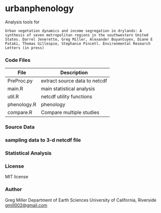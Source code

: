 urbanphenology
==============

Analysis tools for

    Urban vegetation dynamics and income segregation in drylands: A synthesis of seven metropolitan regions in the southwestern United States. Darrel Jenerette, Greg Miller, Alexander Buyantuyev, Diane E Pataki, Thomas Gillespie, Stephanie Pincetl. Environmental Research Letters (in press)

### Code Files 

File        | Description                         |
------------|-------------------------------------|
PreProc.py  | extract source data to netcdf       |
main.R      | main statistical analysis           |
util.R      | netcdf utility functions            |
phenology.R | phenology                           |
compare.R   | Compare multiple studies            |

### Source Data 




### sampling data to 3-d netcdf file




### Statistical Analysis 



### License

MIT license
 
### Author 

Greg Miller
Department of Earth Sciences 
University of California, Riverside
gmill002@gmail.com
